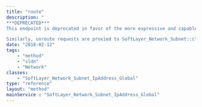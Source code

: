 ```yaml
---
title: "route"
description: "
***DEPRECATED***
This endpoint is deprecated in favor of the more expressive and capable SoftLayer_Network_Subnet::route, to which this endpoint now proxies. Refer to it for more information. 

Similarly, unroute requests are proxied to SoftLayer_Network_Subnet::clearRoute. "
date: "2018-02-12"
tags:
    - "method"
    - "sldn"
    - "Network"
classes:
    - "SoftLayer_Network_Subnet_IpAddress_Global"
type: "reference"
layout: "method"
mainService : "SoftLayer_Network_Subnet_IpAddress_Global"
---
```

